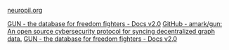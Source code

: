 
[neuropil.org](https://www.neuropil.org)

[GUN - the database for freedom fighters - Docs v2.0](https://gun.eco)
[GitHub - amark/gun: An open source cybersecurity protocol for syncing decentralized graph data.](https://github.com/amark/gun)
[GUN - the database for freedom fighters - Docs v2.0](https://gun.eco/docs)
